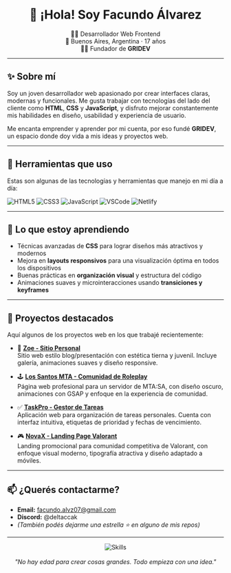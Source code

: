 <h1 align="center">🚀 ¡Hola! Soy Facundo Álvarez</h1>
<p align="center">
  🧑‍💻 Desarrollador Web Frontend <br>
  📍 Buenos Aires, Argentina · 17 años <br>
  👨‍💼 Fundador de <b>GRIDEV</b>
</p>

---

## ✨ Sobre mí

Soy un joven desarrollador web apasionado por crear interfaces claras, modernas y funcionales. Me gusta trabajar con tecnologías del lado del cliente como **HTML**, **CSS** y **JavaScript**, y disfruto mejorar constantemente mis habilidades en diseño, usabilidad y experiencia de usuario.

Me encanta emprender y aprender por mi cuenta, por eso fundé **GRIDEV**, un espacio donde doy vida a mis ideas y proyectos web.

---

## 🧰 Herramientas que uso

Estas son algunas de las tecnologías y herramientas que manejo en mi día a día:

![HTML5](https://img.shields.io/badge/HTML5-E34F26?style=flat&logo=html5&logoColor=white)
![CSS3](https://img.shields.io/badge/CSS3-1572B6?style=flat&logo=css3&logoColor=white)
![JavaScript](https://img.shields.io/badge/JavaScript-F7DF1E?style=flat&logo=javascript&logoColor=black)
![VSCode](https://img.shields.io/badge/VS%20Code-007ACC?style=flat&logo=visual-studio-code&logoColor=white)
![Netlify](https://img.shields.io/badge/Netlify-00C7B7?style=flat&logo=netlify&logoColor=white)

---

## 🧪 Lo que estoy aprendiendo

- Técnicas avanzadas de **CSS** para lograr diseños más atractivos y modernos
- Mejora en **layouts responsivos** para una visualización óptima en todos los dispositivos
- Buenas prácticas en **organización visual** y estructura del código
- Animaciones suaves y microinteracciones usando **transiciones y keyframes**

---


## 📁 Proyectos destacados

Aquí algunos de los proyectos web en los que trabajé recientemente:

- 🌸 [**Zoe - Sitio Personal**](https://zoeeeee.netlify.app/)  
  Sitio web estilo blog/presentación con estética tierna y juvenil. Incluye galería, animaciones suaves y diseño responsive.

- 🕹️ [**Los Santos MTA - Comunidad de Roleplay**](https://los-santos-mta.netlify.app/)  
  Página web profesional para un servidor de MTA:SA, con diseño oscuro, animaciones con GSAP y enfoque en la experiencia de comunidad.

- ✅ [**TaskPro - Gestor de Tareas**](https://taskpro-app.netlify.app/)  
  Aplicación web para organización de tareas personales. Cuenta con interfaz intuitiva, etiquetas de prioridad y fechas de vencimiento.

- 🎮 [**NovaX - Landing Page Valorant**](https://novax-valorant.netlify.app/)  
  Landing promocional para comunidad competitiva de Valorant, con enfoque visual moderno, tipografía atractiva y diseño adaptado a móviles.



---

## 📫 ¿Querés contactarme?

- **Email:** facundo.alvz07@gmail.com  
- **Discord:** @deltaccak
- *(También podés dejarme una estrella ⭐ en alguno de mis repos)*

---

<p align="center">
  <img src="https://skillicons.dev/icons?i=html,css,js,vscode,netlify" alt="Skills" />
  <br><br>
  <i>"No hay edad para crear cosas grandes. Todo empieza con una idea."</i>
</p>
